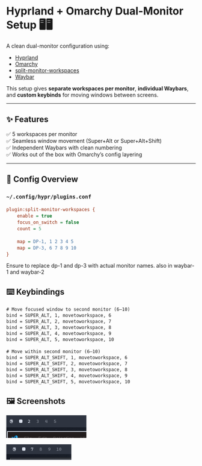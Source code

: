 # Hyprland + Omarchy Dual-Monitor Setup 🖥️🖥️

A clean dual-monitor configuration using:
- [Hyprland](https://github.com/hyprwm/Hyprland)
- [Omarchy](https://github.com/omarchy/omarchy)
- [split-monitor-workspaces](https://github.com/Duckonaut/split-monitor-workspaces)
- [Waybar](https://github.com/Alexays/Waybar)

This setup gives **separate workspaces per monitor**, **individual Waybars**, and **custom keybinds** for moving windows between screens.

---

## ✨ Features

✅ 5 workspaces per monitor  
✅ Seamless window movement (Super+Alt or Super+Alt+Shift)  
✅ Independent Waybars with clean numbering  
✅ Works out of the box with Omarchy’s config layering

---

## 📁 Config Overview

### `~/.config/hypr/plugins.conf`
```ini
plugin:split-monitor-workspaces {
    enable = true
    focus_on_switch = false
    count = 5

    map = DP-1, 1 2 3 4 5
    map = DP-3, 6 7 8 9 10
}
```
Ensure to replace dp-1 and dp-3 with actual monitor names. also in waybar-1 and waybar-2
 
## ⌨️ Keybindings
```
# Move focused window to second monitor (6–10)
bind = SUPER_ALT, 1, movetoworkspace, 6
bind = SUPER_ALT, 2, movetoworkspace, 7
bind = SUPER_ALT, 3, movetoworkspace, 8
bind = SUPER_ALT, 4, movetoworkspace, 9
bind = SUPER_ALT, 5, movetoworkspace, 10

# Move within second monitor (6–10)
bind = SUPER_ALT_SHIFT, 1, movetoworkspace, 6
bind = SUPER_ALT_SHIFT, 2, movetoworkspace, 7
bind = SUPER_ALT_SHIFT, 3, movetoworkspace, 8
bind = SUPER_ALT_SHIFT, 4, movetoworkspace, 9
bind = SUPER_ALT_SHIFT, 5, movetoworkspace, 10

```
## 🖼️ Screenshots
![screenshot](./screenshots/monitor_1.png)

![screenshot](./screenshots/monitor_2.png)